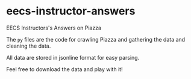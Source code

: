 # eecs-instructor-answers
EECS Instructors's Answers on Piazza



The `py` files are the code for crawling Piazza and gathering the data and cleaning the data. 

All data are stored in jsonline format for easy parsing. 

Feel free to download the data and play with it! 